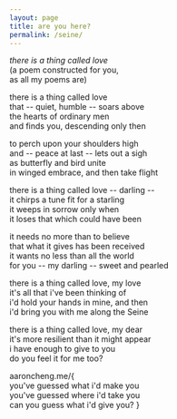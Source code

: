 ```yaml
---
layout: page
title: are you here?
permalink: /seine/
---
```


*there is a thing called love*  
(a poem constructed for you,  
as all my poems are)

there is a thing called love  
that -- quiet, humble -- soars above  
the hearts of ordinary men  
and finds you, descending only then  

to perch upon your shoulders high  
and -- peace at last -- lets out a sigh  
as butterfly and bird unite  
in winged embrace, and then take flight  

there is a thing called love -- darling --  
it chirps a tune fit for a starling  
it weeps in sorrow only when  
it loses that which could have been  

it needs no more than to believe  
that what it gives has been received  
it wants no less than all the world  
for you -- my darling -- sweet and pearled  

there is a thing called love, my love  
it's all that i've been thinking of  
i'd hold your hands in mine, and then  
i'd bring you with me along the Seine  

there is a thing called love, my dear  
it's more resilient than it might appear  
i have enough to give to you  
do you feel it for me too?  

aaroncheng.me/{  
you've guessed what i'd make you  
you've guessed where i'd take you  
can you guess what i'd give you?  }

